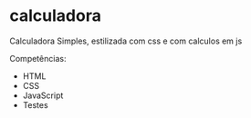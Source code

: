 # calculadora
Calculadora Simples, estilizada com css e com calculos em js

Competências:
* HTML
* CSS
* JavaScript
* Testes
